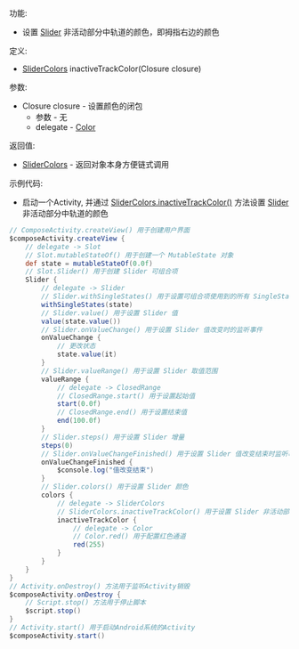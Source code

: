功能:

+ 设置 [Slider](/API/UI/Compose/Widget/Slider/README.md) 非活动部分中轨道的颜色，即拇指右边的颜色

定义:

+ [SliderColors](/API/UI/Compose/Theme/Color/SliderColors/README.md) inactiveTrackColor(Closure closure)

参数:

+ Closure closure - 设置颜色的闭包
    + 参数 - 无
    + delegate - [Color](/API/UI/Compose/Theme/Color/Color/README.md)

返回值:

+ [SliderColors](/API/UI/Compose/Theme/Color/SliderColors/README.md) - 返回对象本身方便链式调用

示例代码:

+ 启动一个Activity,
  并通过 [SliderColors.inactiveTrackColor()](/API/UI/Compose/Theme/Color/SliderColors/README.md?id=inactiveTrackColor)
  方法设置 [Slider](/API/UI/Compose/Widget/Slider/README.md) 非活动部分中轨道的颜色

```groovy
// ComposeActivity.createView() 用于创建用户界面
$composeActivity.createView {
    // delegate -> Slot
    // Slot.mutableStateOf() 用于创建一个 MutableState 对象
    def state = mutableStateOf(0.0f)
    // Slot.Slider() 用于创建 Slider 可组合项
    Slider {
        // delegate -> Slider
        // Slider.withSingleStates() 用于设置可组合项使用到的所有 SingleState
        withSingleStates(state)
        // Slider.value() 用于设置 Slider 值
        value(state.value())
        // Slider.onValueChange() 用于设置 Slider 值改变时的监听事件
        onValueChange {
            // 更改状态
            state.value(it)
        }
        // Slider.valueRange() 用于设置 Slider 取值范围
        valueRange {
            // delegate -> ClosedRange
            // ClosedRange.start() 用于设置起始值
            start(0.0f)
            // ClosedRange.end() 用于设置结束值
            end(100.0f)
        }
        // Slider.steps() 用于设置 Slider 增量
        steps(0)
        // Slider.onValueChangeFinished() 用于设置 Slider 值改变结束时监听事件
        onValueChangeFinished {
            $console.log("值改变结束")
        }
        // Slider.colors() 用于设置 Slider 颜色
        colors {
            // delegate -> SliderColors
            // SliderColors.inactiveTrackColor() 用于设置 Slider 非活动部分中轨道的颜色
            inactiveTrackColor {
                // delegate -> Color
                // Color.red() 用于配置红色通道
                red(255)
            }
        }
    }
}
// Activity.onDestroy() 方法用于监听Activity销毁
$composeActivity.onDestroy {
    // Script.stop() 方法用于停止脚本
    $script.stop()
}
// Activity.start() 用于启动Android系统的Activity
$composeActivity.start()
```